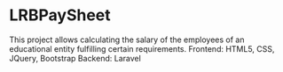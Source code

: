 # LRBPaySheet
This project allows calculating the salary of the employees of an educational entity fulfilling certain requirements.
Frontend: HTML5, CSS, JQuery, Bootstrap
Backend: Laravel
